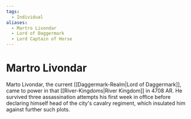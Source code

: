 ```yaml
---
tags:
  - Individual
aliases:
  - Martro Livondar
  - Lord of Daggermark
  - Lord Captain of Horse
---
```

# Martro Livondar
Marto Livondar, the current [[Daggermark-Realm|Lord of Daggermark]], came to power in that [[River-Kingdoms|River Kingdom]] in 4708 AR. He survived three assassination attempts his first week in office before declaring himself head of the city's cavalry regiment, which insulated him against further such plots. 